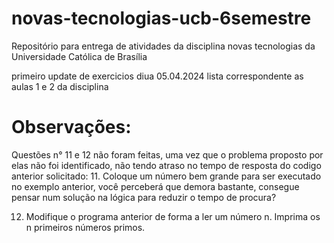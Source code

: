 # novas-tecnologias-ucb-6semestre
Repositório para entrega de atividades da disciplina novas tecnologias da Universidade Católica de Brasília 


primeiro update de exercicios diua 05.04.2024
  lista correspondente as aulas 1 e 2 da disciplina

# Observações:
Questões n° 11 e 12 não foram feitas, uma vez que o problema proposto por elas não foi identificado, não tendo atraso no tempo de resposta do codigo anterior solicitado:
11. Coloque um número bem grande para ser executado no exemplo anterior,
você perceberá que demora bastante, consegue pensar num solução na
lógica para reduzir o tempo de procura?

12. Modifique o programa anterior de forma a ler um número n. Imprima os n
primeiros números primos.
